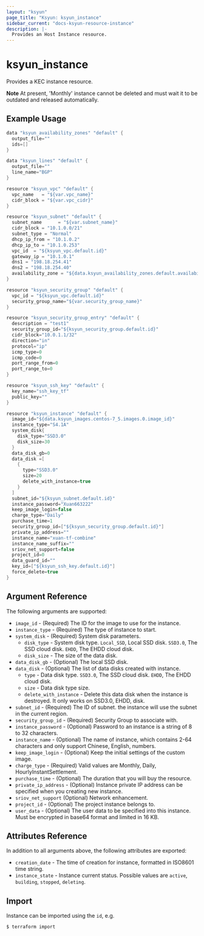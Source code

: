```yaml
---
layout: "ksyun"
page_title: "Ksyun: ksyun_instance"
sidebar_current: "docs-ksyun-resource-instance"
description: |-
  Provides an Host Instance resource.
---
```



# ksyun_instance

Provides a KEC instance resource.

**Note**  At present, 'Monthly' instance cannot be deleted and must wait it to be outdated and released automatically.

## Example Usage

```h
data "ksyun_availability_zones" "default" {
  output_file=""
  ids=[]
}

data "ksyun_lines" "default" {
  output_file=""
  line_name="BGP"
}

resource "ksyun_vpc" "default" {
  vpc_name   = "${var.vpc_name}"
  cidr_block = "${var.vpc_cidr}"
}

resource "ksyun_subnet" "default" {
  subnet_name      = "${var.subnet_name}"
  cidr_block = "10.1.0.0/21"
  subnet_type = "Normal"
  dhcp_ip_from = "10.1.0.2"
  dhcp_ip_to = "10.1.0.253"
  vpc_id  = "${ksyun_vpc.default.id}"
  gateway_ip = "10.1.0.1"
  dns1 = "198.18.254.41"
  dns2 = "198.18.254.40"
  availability_zone = "${data.ksyun_availability_zones.default.availability_zones.0.availability_zone_name}"
}

resource "ksyun_security_group" "default" {
  vpc_id = "${ksyun_vpc.default.id}"
  security_group_name="${var.security_group_name}"
}

resource "ksyun_security_group_entry" "default" {
  description = "test1"
  security_group_id="${ksyun_security_group.default.id}"
  cidr_block="10.0.1.1/32"
  direction="in"
  protocol="ip"
  icmp_type=0
  icmp_code=0
  port_range_from=0
  port_range_to=0
}

resource "ksyun_ssh_key" "default" {
  key_name="ssh_key_tf"
  public_key=""
}

resource "ksyun_instance" "default" {
  image_id="${data.ksyun_images.centos-7_5.images.0.image_id}"
  instance_type="S4.1A"
  system_disk{
    disk_type="SSD3.0"
    disk_size=30
  }
  data_disk_gb=0
  data_disk =[
    {
      type="SSD3.0"
      size=20
      delete_with_instance=true
    }
  ]
  subnet_id="${ksyun_subnet.default.id}"
  instance_password="Xuan663222"
  keep_image_login=false
  charge_type="Daily"
  purchase_time=1
  security_group_id=["${ksyun_security_group.default.id}"]
  private_ip_address=""
  instance_name="xuan-tf-combine"
  instance_name_suffix=""
  sriov_net_support=false
  project_id=0
  data_guard_id=""
  key_id=["${ksyun_ssh_key.default.id}"]
  force_delete=true
}
```

## Argument Reference

The following arguments are supported:

* `image_id` - (Required) The ID for the image to use for the instance.
* `instance_type` -  (Required) The type of instance to start.
* `system_disk` - (Required) System disk parameters.
    - `disk_type` - System disk type. `Local_SSD`, Local SSD disk. `SSD3.0`, The SSD cloud disk. `EHDD`, The EHDD cloud disk.
    - `disk_size` - The size of the data disk.
* `data_disk_gb` - (Optional) The local SSD disk.
* `data_disk` - (Optional) The list of data disks created with instance.
    - `type` - Data disk type. `SSD3.0`, The SSD cloud disk. `EHDD`, The EHDD cloud disk.
    - `size` - Data disk type size.
    - `delete_with_instance` -  Delete this data disk when the instance is destroyed. It only works on SSD3.0, EHDD, disk.
* `subnet_id` - (Required) The ID of subnet. the instance will use the subnet in the current region.
* `security_group_id` - (Required) Security Group to associate with.
* `instance_password` - (Optional) Password to an instance is a string of 8 to 32 characters. 
* `instance_name` - (Optional) The name of instance, which contains 2-64 characters and only support Chinese, English, numbers.
* `keep_image_login` - (Optional) Keep the initial settings of the custom image.
* `charge_type` - (Required) Valid values are Monthly, Daily, HourlyInstantSettlement.
* `purchase_time` - (Optional) The duration that you will buy the resource.
* `private_ip_address` - (Optional) Instance private IP address can be specified when you creating new instance.
* `sriov_net_support` (Optional) Network enhancement.
* `project_id` - (Optional) The project instance belongs to.
* `user_data` - (Optional) The user data to be specified into this instance. Must be encrypted in base64 format and limited in 16 KB.


## Attributes Reference

In addition to all arguments above, the following attributes are exported:

* `creation_date` - The time of creation for instance, formatted in ISO8601 time string.
* `instance_state` - Instance current status. Possible values are `active`, `building`, `stopped`, `deleting`.


## Import

Instance can be imported using the `id`, e.g.

```
$ terraform import 
```